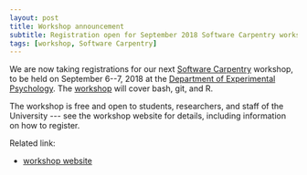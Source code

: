 ```yaml
---
layout: post
title: Workshop announcement
subtitle: Registration open for September 2018 Software Carpentry workshop
tags: [workshop, Software Carpentry]
---
```


We are now taking registrations for our next <a
href="https://software-carpentry.org/" target="_blank">Software
Carpentry</a> workshop, to be held on September 6--7, 2018 at the <a
href="https://www.psy.ox.ac.uk/" target="_blank">Department of
Experimental Psychology</a>. The <a
href="https://rroxford.github.io/2018-09-06-oxford/"
target="_blank">workshop</a> will cover bash, git, and R.

The workshop is free and open to students, researchers, and staff of
the University --- see the workshop website for details, including
information on how to register.

Related link:
- [workshop website](https://rroxford.github.io/2018-09-06-oxford/)

